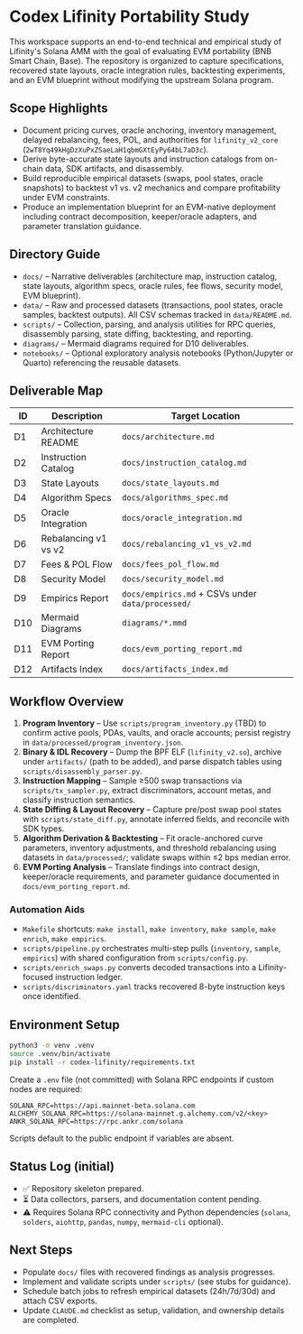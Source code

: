 # Codex Lifinity Portability Study

This workspace supports an end-to-end technical and empirical study of Lifinity's Solana AMM with the goal of evaluating EVM portability (BNB Smart Chain, Base). The repository is organized to capture specifications, recovered state layouts, oracle integration rules, backtesting experiments, and an EVM blueprint without modifying the upstream Solana program.

## Scope Highlights
- Document pricing curves, oracle anchoring, inventory management, delayed rebalancing, fees, POL, and authorities for `lifinity_v2_core` (`2wT8Yq49kHgDzXuPxZSaeLaH1qbmGXtEyPy64bL7aD3c`).
- Derive byte-accurate state layouts and instruction catalogs from on-chain data, SDK artifacts, and disassembly.
- Build reproducible empirical datasets (swaps, pool states, oracle snapshots) to backtest v1 vs. v2 mechanics and compare profitability under EVM constraints.
- Produce an implementation blueprint for an EVM-native deployment including contract decomposition, keeper/oracle adapters, and parameter translation guidance.

## Directory Guide
- `docs/` – Narrative deliverables (architecture map, instruction catalog, state layouts, algorithm specs, oracle rules, fee flows, security model, EVM blueprint).
- `data/` – Raw and processed datasets (transactions, pool states, oracle samples, backtest outputs). All CSV schemas tracked in `data/README.md`.
- `scripts/` – Collection, parsing, and analysis utilities for RPC queries, disassembly parsing, state diffing, backtesting, and reporting.
- `diagrams/` – Mermaid diagrams required for D10 deliverables.
- `notebooks/` – Optional exploratory analysis notebooks (Python/Jupyter or Quarto) referencing the reusable datasets.

## Deliverable Map
| ID  | Description | Target Location |
| --- | ----------- | --------------- |
| D1  | Architecture README | `docs/architecture.md` |
| D2  | Instruction Catalog | `docs/instruction_catalog.md` |
| D3  | State Layouts | `docs/state_layouts.md` |
| D4  | Algorithm Specs | `docs/algorithms_spec.md` |
| D5  | Oracle Integration | `docs/oracle_integration.md` |
| D6  | Rebalancing v1 vs v2 | `docs/rebalancing_v1_vs_v2.md` |
| D7  | Fees & POL Flow | `docs/fees_pol_flow.md` |
| D8  | Security Model | `docs/security_model.md` |
| D9  | Empirics Report | `docs/empirics.md` + CSVs under `data/processed/` |
| D10 | Mermaid Diagrams | `diagrams/*.mmd` |
| D11 | EVM Porting Report | `docs/evm_porting_report.md` |
| D12 | Artifacts Index | `docs/artifacts_index.md` |

## Workflow Overview
1. **Program Inventory** – Use `scripts/program_inventory.py` (TBD) to confirm active pools, PDAs, vaults, and oracle accounts; persist registry in `data/processed/program_inventory.json`.
2. **Binary & IDL Recovery** – Dump the BPF ELF (`lifinity_v2.so`), archive under `artifacts/` (path to be added), and parse dispatch tables using `scripts/disassembly_parser.py`.
3. **Instruction Mapping** – Sample ≥500 swap transactions via `scripts/tx_sampler.py`, extract discriminators, account metas, and classify instruction semantics.
4. **State Diffing & Layout Recovery** – Capture pre/post swap pool states with `scripts/state_diff.py`, annotate inferred fields, and reconcile with SDK types.
5. **Algorithm Derivation & Backtesting** – Fit oracle-anchored curve parameters, inventory adjustments, and threshold rebalancing using datasets in `data/processed/`; validate swaps within ≤2 bps median error.
6. **EVM Porting Analysis** – Translate findings into contract design, keeper/oracle requirements, and parameter guidance documented in `docs/evm_porting_report.md`.

### Automation Aids
- `Makefile` shortcuts: `make install`, `make inventory`, `make sample`, `make enrich`, `make empirics`.
- `scripts/pipeline.py` orchestrates multi-step pulls (`inventory`, `sample`, `empirics`) with shared configuration from `scripts/config.py`.
- `scripts/enrich_swaps.py` converts decoded transactions into a Lifinity-focused instruction ledger.
- `scripts/discriminators.yaml` tracks recovered 8-byte instruction keys once identified.

## Environment Setup
```bash
python3 -m venv .venv
source .venv/bin/activate
pip install -r codex-lifinity/requirements.txt
```

Create a `.env` file (not committed) with Solana RPC endpoints if custom nodes are required:
```
SOLANA_RPC=https://api.mainnet-beta.solana.com
ALCHEMY_SOLANA_RPC=https://solana-mainnet.g.alchemy.com/v2/<key>
ANKR_SOLANA_RPC=https://rpc.ankr.com/solana
```
Scripts default to the public endpoint if variables are absent.

## Status Log (initial)
- ✅ Repository skeleton prepared.
- ⏳ Data collectors, parsers, and documentation content pending.
- ⚠️ Requires Solana RPC connectivity and Python dependencies (`solana`, `solders`, `aiohttp`, `pandas`, `numpy`, `mermaid-cli` optional).

## Next Steps
- Populate `docs/` files with recovered findings as analysis progresses.
- Implement and validate scripts under `scripts/` (see stubs for guidance).
- Schedule batch jobs to refresh empirical datasets (24h/7d/30d) and attach CSV exports.
- Update `CLAUDE.md` checklist as setup, validation, and ownership details are completed.
